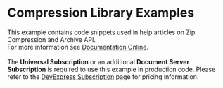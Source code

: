# Compression Library Examples


<p>This example contains code snippets used in help articles on Zip Compression and Archive API.<br> For more information see <a href="http://documentation.devexpress.com/#DocumentServer/CustomDocument15261"><u>Documentation Online</u></a>.<br><br>The<strong> Universal Subscription</strong> or an additional <strong>Document Server Subscription</strong> is required to use this example in production code. Please refer to the <a href="http://www.devexpress.com/Subscriptions/">DevExpress Subscription</a> page for pricing information.</p>

<br/>


